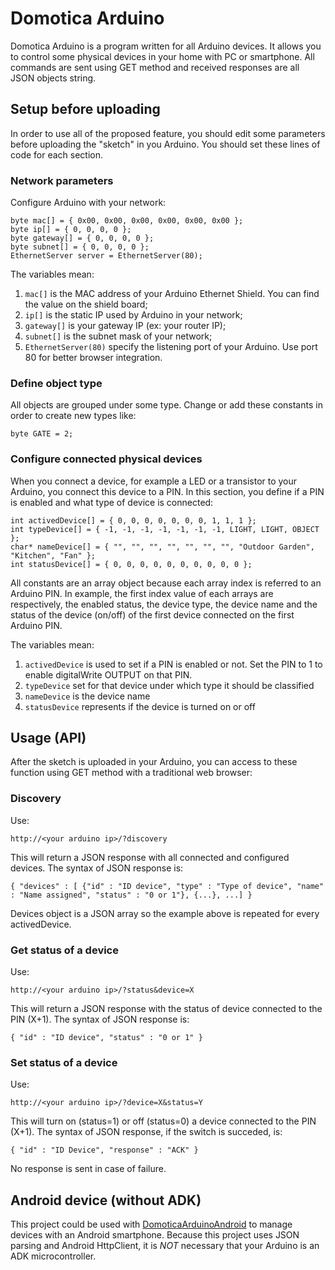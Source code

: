 # Domotica Arduino
Domotica Arduino is a program written for all Arduino devices. It allows you to control some physical devices in your home with PC or smartphone. All commands are sent using GET method and received responses are all JSON objects string.

## Setup before uploading
In order to use all of the proposed feature, you should edit some parameters before uploading the "sketch" in you Arduino. You should set these lines of code for each section.

### Network parameters
Configure Arduino with your network:

    byte mac[] = { 0x00, 0x00, 0x00, 0x00, 0x00, 0x00 };
    byte ip[] = { 0, 0, 0, 0 };
    byte gateway[] = { 0, 0, 0, 0 };
    byte subnet[] = { 0, 0, 0, 0 };
    EthernetServer server = EthernetServer(80);

The variables mean:

1. <code>mac[]</code> is the MAC address of your Arduino Ethernet Shield. You can find the value on the shield board;
1. <code>ip[]</code> is the static IP used by Arduino in your network;
1. <code>gateway[]</code> is your gateway IP (ex: your router IP);
1. <code>subnet[]</code> is the subnet mask of your network;
1. <code>EthernetServer(80)</code> specify the listening port of your Arduino. Use port 80 for better browser integration.

### Define object type
All objects are grouped under some type. Change or add these constants in order to create new types like:

    byte GATE = 2;

### Configure connected physical devices
When you connect a device, for example a LED or a transistor to your Arduino, you connect this device to a PIN. In this section, you define if a PIN is enabled and what type of device is connected:

    int activedDevice[] = { 0, 0, 0, 0, 0, 0, 0, 1, 1, 1 };
    int typeDevice[] = { -1, -1, -1, -1, -1, -1, -1, LIGHT, LIGHT, OBJECT };
    char* nameDevice[] = { "", "", "", "", "", "", "", "Outdoor Garden", "Kitchen", "Fan" };
    int statusDevice[] = { 0, 0, 0, 0, 0, 0, 0, 0, 0, 0 };

All constants are an array object because each array index is referred to an Arduino PIN. In example, the first index value of each arrays are respectively, the enabled status, the device type, the device name and the status of the device (on/off) of the first device connected on the first Arduino PIN.

The variables mean:

1. <code>activedDevice</code> is used to set if a PIN is enabled or not. Set the PIN to 1 to enable digitalWrite OUTPUT on that PIN.
1. <code>typeDevice</code> set for that device under which type it should be classified
1. <code>nameDevice</code> is the device name
1. <code>statusDevice</code> represents if the device is turned on or off

## Usage (API)
After the sketch is uploaded in your Arduino, you can access to these function using GET method with a traditional web browser:

### Discovery
Use:

    http://<your arduino ip>/?discovery

This will return a JSON response with all connected and configured devices. The syntax of JSON response is:
    
    { "devices" : [ {"id" : "ID device", "type" : "Type of device", "name" : "Name assigned", "status" : "0 or 1"}, {...}, ...] }

Devices object is a JSON array so the example above is repeated for every activedDevice.

### Get status of a device
Use:
    
    http://<your arduino ip>/?status&device=X

This will return a JSON response with the status of device connected to the PIN (X+1). The syntax of JSON response is:

    { "id" : "ID device", "status" : "0 or 1" }

### Set status of a device
Use:

    http://<your arduino ip>/?device=X&status=Y

This will turn on (status=1) or off (status=0) a device connected to the PIN (X+1). The syntax of JSON response, if the switch is succeded, is:

    { "id" : "ID Device", "response" : "ACK" }

No response is sent in case of failure.

## Android device (without ADK)
This project could be used with [DomoticaArduinoAndroid](https://github.com/emanuele-palazzetti/DomoticaArduinoAndroid) to manage devices with an Android smartphone. Because this project uses JSON parsing and Android HttpClient, it is *NOT* necessary that your Arduino is an ADK microcontroller.
